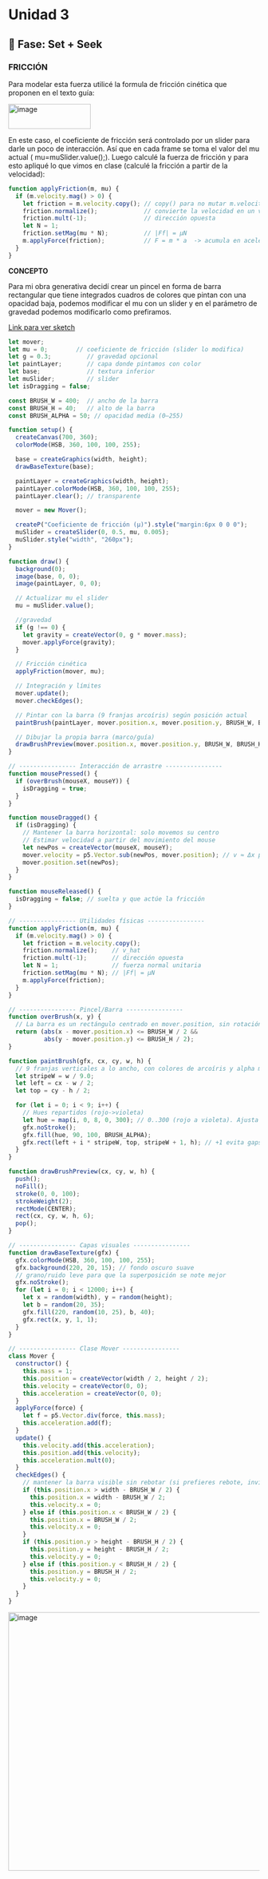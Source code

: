 # Unidad 3

## 🔎 Fase: Set + Seek

### FRICCIÓN

Para modelar esta fuerza utilicé la formula de fricción cinética que proponen en el texto guía:

<img width="165" height="50" alt="image" src="https://github.com/user-attachments/assets/1734cb63-a064-4b3f-84d5-8d8cde49faab" />

En este caso, el coeficiente de fricción será controlado por un slider para darle un poco de interacción. Así que en cada frame se toma el valor del mu actual ( mu=muSlider.value();). Luego calculé la fuerza de fricción y para esto apliqué lo que vimos en clase (calculé la fricción a partir de la velocidad): 

```js
function applyFriction(m, mu) {
  if (m.velocity.mag() > 0) {
    let friction = m.velocity.copy(); // copy() para no mutar m.velocity
    friction.normalize();             // convierte la velocidad en un vector unitario
    friction.mult(-1);                // dirección opuesta
    let N = 1;                        
    friction.setMag(mu * N);          // |Ff| = μN
    m.applyForce(friction);           // F = m * a  -> acumula en aceleración y aplica la 2ª ley de Newton
  }
}
```

**CONCEPTO**

Para mi obra generativa decidí crear un pincel en forma de barra rectangular que tiene integrados cuadros de colores que pintan con una opacidad baja, podemos modificar el mu con un slider y en el parámetro de gravedad podemos modificarlo como prefiramos. 

[Link para ver sketch](https://editor.p5js.org/manuuuu15281/sketches/HIAVtpuk4)

```js
let mover;
let mu = 0;        // coeficiente de fricción (slider lo modifica)
let g = 0.3;          // gravedad opcional 
let paintLayer;       // capa donde pintamos con color
let base;             // textura inferior
let muSlider;         // slider 
let isDragging = false;

const BRUSH_W = 400;  // ancho de la barra 
const BRUSH_H = 40;   // alto de la barra 
const BRUSH_ALPHA = 50; // opacidad media (0–255)

function setup() {
  createCanvas(700, 360);
  colorMode(HSB, 360, 100, 100, 255);

  base = createGraphics(width, height);
  drawBaseTexture(base);

  paintLayer = createGraphics(width, height);
  paintLayer.colorMode(HSB, 360, 100, 100, 255);
  paintLayer.clear(); // transparente

  mover = new Mover();

  createP("Coeficiente de fricción (μ)").style("margin:6px 0 0 0");
  muSlider = createSlider(0, 0.5, mu, 0.005);
  muSlider.style("width", "260px");
}

function draw() {
  background(0);
  image(base, 0, 0);
  image(paintLayer, 0, 0);

  // Actualizar mu el slider
  mu = muSlider.value();

  //gravedad
  if (g !== 0) {
    let gravity = createVector(0, g * mover.mass);
    mover.applyForce(gravity);
  }

  // Fricción cinética
  applyFriction(mover, mu);

  // Integración y límites
  mover.update();
  mover.checkEdges();

  // Pintar con la barra (9 franjas arcoíris) según posición actual
  paintBrush(paintLayer, mover.position.x, mover.position.y, BRUSH_W, BRUSH_H);

  // Dibujar la propia barra (marco/guía)
  drawBrushPreview(mover.position.x, mover.position.y, BRUSH_W, BRUSH_H);
}

// ---------------- Interacción de arrastre ----------------
function mousePressed() {
  if (overBrush(mouseX, mouseY)) {
    isDragging = true;
  }
}

function mouseDragged() {
  if (isDragging) {
    // Mantener la barra horizontal: solo movemos su centro
    // Estimar velocidad a partir del movimiento del mouse
    let newPos = createVector(mouseX, mouseY);
    mover.velocity = p5.Vector.sub(newPos, mover.position); // v ≈ Δx por frame
    mover.position.set(newPos);
  }
}

function mouseReleased() {
  isDragging = false; // suelta y que actúe la fricción
}

// ---------------- Utilidades físicas ----------------
function applyFriction(m, mu) {
  if (m.velocity.mag() > 0) {
    let friction = m.velocity.copy();
    friction.normalize();    // v_hat
    friction.mult(-1);       // dirección opuesta
    let N = 1;               // fuerza normal unitaria
    friction.setMag(mu * N); // |Ff| = μN
    m.applyForce(friction);
  }
}

// ---------------- Pincel/Barra ----------------
function overBrush(x, y) {
  // La barra es un rectángulo centrado en mover.position, sin rotación
  return (abs(x - mover.position.x) <= BRUSH_W / 2 &&
          abs(y - mover.position.y) <= BRUSH_H / 2);
}

function paintBrush(gfx, cx, cy, w, h) {
  // 9 franjas verticales a lo ancho, con colores de arcoíris y alpha medio
  let stripeW = w / 9.0;
  let left = cx - w / 2;
  let top = cy - h / 2;

  for (let i = 0; i < 9; i++) {
    // Hues repartidos (rojo->violeta)
    let hue = map(i, 0, 8, 0, 300); // 0..300 (rojo a violeta). Ajusta a gusto.
    gfx.noStroke();
    gfx.fill(hue, 90, 100, BRUSH_ALPHA);
    gfx.rect(left + i * stripeW, top, stripeW + 1, h); // +1 evita gaps
  }
}

function drawBrushPreview(cx, cy, w, h) {
  push();
  noFill();
  stroke(0, 0, 100);
  strokeWeight(2);
  rectMode(CENTER);
  rect(cx, cy, w, h, 6);
  pop();
}

// ---------------- Capas visuales ----------------
function drawBaseTexture(gfx) {
  gfx.colorMode(HSB, 360, 100, 100, 255);
  gfx.background(220, 20, 15); // fondo oscuro suave
  // grano/ruido leve para que la superposición se note mejor
  gfx.noStroke();
  for (let i = 0; i < 12000; i++) {
    let x = random(width), y = random(height);
    let b = random(20, 35);
    gfx.fill(220, random(10, 25), b, 40);
    gfx.rect(x, y, 1, 1);
  }
}

// ---------------- Clase Mover ----------------
class Mover {
  constructor() {
    this.mass = 1;
    this.position = createVector(width / 2, height / 2);
    this.velocity = createVector(0, 0);
    this.acceleration = createVector(0, 0);
  }
  applyForce(force) {
    let f = p5.Vector.div(force, this.mass);
    this.acceleration.add(f);
  }
  update() {
    this.velocity.add(this.acceleration);
    this.position.add(this.velocity);
    this.acceleration.mult(0);
  }
  checkEdges() {
    // mantener la barra visible sin rebotar (si prefieres rebote, invierte v)
    if (this.position.x > width - BRUSH_W / 2) {
      this.position.x = width - BRUSH_W / 2;
      this.velocity.x = 0;
    } else if (this.position.x < BRUSH_W / 2) {
      this.position.x = BRUSH_W / 2;
      this.velocity.x = 0;
    }
    if (this.position.y > height - BRUSH_H / 2) {
      this.position.y = height - BRUSH_H / 2;
      this.velocity.y = 0;
    } else if (this.position.y < BRUSH_H / 2) {
      this.position.y = BRUSH_H / 2;
      this.velocity.y = 0;
    }
  }
}
```
<img width="888" height="518" alt="image" src="https://github.com/user-attachments/assets/5d3f325e-c3c4-4b78-851b-6503471768d5" />




